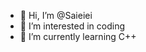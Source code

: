 - 👋 Hi, I’m @Saieiei
- 👀 I’m interested in coding
- 🌱 I’m currently learning C++

<!---
Saieiei/Saieiei is a ✨ special ✨ repository because its `README.md` (this file) appears on your GitHub profile.
You can click the Preview link to take a look at your changes.
--->

